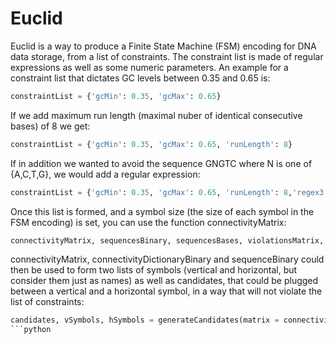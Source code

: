 # Euclid
Euclid is a way to produce a Finite State Machine (FSM) encoding for DNA data storage, from a list of constraints.
The constraint list is made of regular expressions as well as some numeric parameters. An example for a constraint list that dictates GC levels between 0.35 and 0.65 is:
```python
constraintList = {'gcMin': 0.35, 'gcMax': 0.65}
```
 If we add maximum run length (maximal nuber of identical consecutive bases) of 8 we get:
```python
constraintList = {'gcMin': 0.35, 'gcMax': 0.65, 'runLength': 8}
```
If in addition we wanted to avoid the sequence GNGTC where N is one of {A,C,T,G}, we would add a regular expression:
```python
constraintList = {'gcMin': 0.35, 'gcMax': 0.65, 'runLength': 8,'regex3': 'G[ACTG]GTC'}
```
Once this list is formed, and a symbol size (the size of each symbol in the FSM encoding) is set, you can use the function connectivityMatrix:
```python
connectivityMatrix, sequencesBinary, sequencesBases, violationsMatrix, connectivityDictionaryBinary = connectivityMatrix(constraintList, symbolSize)
```
connectivityMatrix, connectivityDictionaryBinary and sequenceBinary could then be used to form two lists of symbols (vertical and horizontal, but consider them just as names) as well as candidates, that could be plugged between a vertical and a horizontal symbol, in a way that will not violate the list of constraints: 
```python
candidates, vSymbols, hSymbols = generateCandidates(matrix = connectivityMatrix, connectivityDictionary = connectivityDictionaryBinary, seqBinary = sequencesBinary, seqBinary = sequencesBinary, ['0', '1'])
```python
